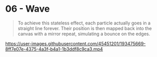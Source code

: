 # 06 - Wave

> To achieve this stateless effect, each particle actually goes in a straight line forever. Their position is then mapped back into the canvas with a mirror repeat, simulating a bounce on the edges.

https://user-images.githubusercontent.com/45451201/193475669-8ff7e07e-4375-4a3f-b4a1-1b3ddf8c9ca3.mp4
